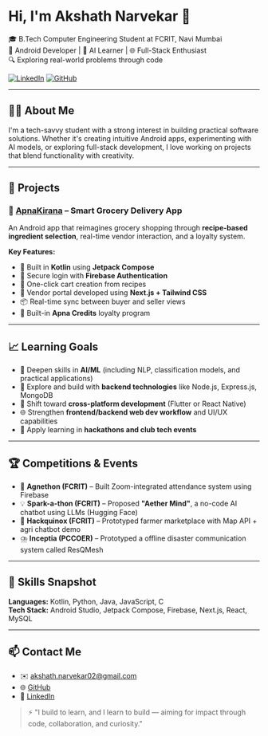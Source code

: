 
# Hi, I'm Akshath Narvekar 👋

🎓 B.Tech Computer Engineering Student at FCRIT, Navi Mumbai  
📱 Android Developer | 🤖 AI Learner | 🌐 Full-Stack Enthusiast  
🔍 Exploring real-world problems through code

[![LinkedIn](https://img.shields.io/badge/LinkedIn-blue?style=for-the-badge&logo=linkedin)](https://linkedin.com/in/akshath-narvekar-0863322a3)
[![GitHub](https://img.shields.io/badge/GitHub-black?style=for-the-badge&logo=github)](https://github.com/YourBroIsACoder)

---

## 👨‍💻 About Me

I'm a tech-savvy student with a strong interest in building practical software solutions. Whether it's creating intuitive Android apps, experimenting with AI models, or exploring full-stack development, I love working on projects that blend functionality with creativity.

---

## 🚀 Projects

### 🛒 [ApnaKirana](https://github.com/YourBroIsACoder/ApnaKirana) – Smart Grocery Delivery App  
An Android app that reimagines grocery shopping through **recipe-based ingredient selection**, real-time vendor interaction, and a loyalty system.

**Key Features:**
- 📲 Built in **Kotlin** using **Jetpack Compose**
- 🔐 Secure login with **Firebase Authentication**
- 🧺 One-click cart creation from recipes
- 💼 Vendor portal developed using **Next.js + Tailwind CSS**
- 📦 Real-time sync between buyer and seller views
- 🎁 Built-in **Apna Credits** loyalty program

---

## 📈 Learning Goals

- 🤖 Deepen skills in **AI/ML** (including NLP, classification models, and practical applications)
- 🔧 Explore and build with **backend technologies** like Node.js, Express.js, MongoDB
- 📱 Shift toward **cross-platform development** (Flutter or React Native)
- 🌐 Strengthen **frontend/backend web dev workflow** and UI/UX capabilities
- 🚀 Apply learning in **hackathons and club tech events**

---

## 🏆 Competitions & Events

- 🥉 **Agnethon (FCRIT)** – Built Zoom-integrated attendance system using Firebase
- 💡 **Spark-a-thon (FCRIT)** – Proposed **"Aether Mind"**, a no-code AI chatbot using LLMs (Hugging Face)
- 🌱 **Hackquinox (FCRIT)** – Prototyped farmer marketplace with Map API + agri chatbot demo
- ⛈️ **Inceptia (PCCOER)** – Prototyped a offline disaster communication system called ResQMesh

---

## 🧠 Skills Snapshot

**Languages:** Kotlin, Python, Java, JavaScript, C  
**Tech Stack:** Android Studio, Jetpack Compose, Firebase, Next.js, React, MySQL  

---

## 📫 Contact Me

- ✉️ akshath.narvekar02@gmail.com  
- 🌐 [GitHub](https://github.com/YourBroIsACoder)  
- 🔗 [LinkedIn](https://linkedin.com/in/akshath-narvekar-0863322a3)

> ⚡ "I build to learn, and I learn to build — aiming for impact through code, collaboration, and curiosity."
